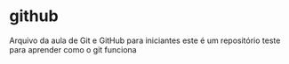 # github
Arquivo da aula de Git e GitHub para iniciantes
este é um repositório teste para aprender como o git funciona
